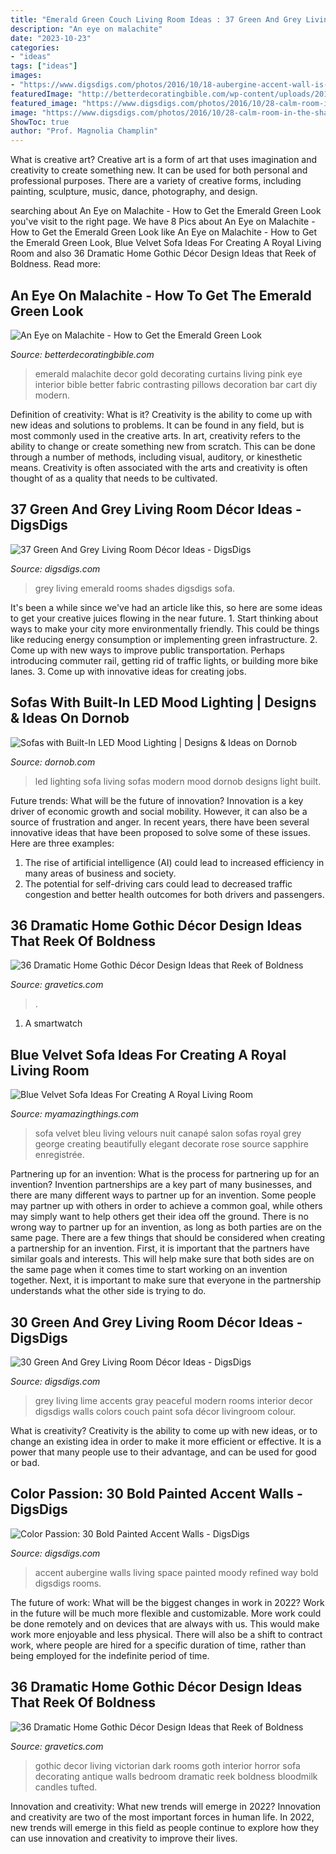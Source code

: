 ```yaml
---
title: "Emerald Green Couch Living Room Ideas : 37 Green And Grey Living Room Décor Ideas"
description: "An eye on malachite"
date: "2023-10-23"
categories:
- "ideas"
tags: ["ideas"]
images:
- "https://www.digsdigs.com/photos/2016/10/18-aubergine-accent-wall-is-a-great-way-to-make-the-space-more-refined-and-moody.jpg"
featuredImage: "http://betterdecoratingbible.com/wp-content/uploads/2013/10/hot-pink-contrasting-pillows-malachite-fabric-curtains-get-the-look-diy-how-to-interior-decor-gold-bar-cart-better-decorating-bible-blog-ideas-green-emerald.jpg"
featured_image: "https://www.digsdigs.com/photos/2016/10/28-calm-room-in-the-shades-of-grey-with-a-green-wall-and-accents.jpg"
image: "https://www.digsdigs.com/photos/2016/10/28-calm-room-in-the-shades-of-grey-with-a-green-wall-and-accents.jpg"
ShowToc: true
author: "Prof. Magnolia Champlin"
---
```



What is creative art?
Creative art is a form of art that uses imagination and creativity to create something new. It can be used for both personal and professional purposes. There are a variety of creative forms, including painting, sculpture, music, dance, photography, and design.

	

		
searching about An Eye on Malachite - How to Get the Emerald Green Look you've visit to the right page. We have 8 Pics about An Eye on Malachite - How to Get the Emerald Green Look like An Eye on Malachite - How to Get the Emerald Green Look, Blue Velvet Sofa Ideas For Creating A Royal Living Room and also 36 Dramatic Home Gothic Décor Design Ideas that Reek of Boldness. Read more:
		
    
## An Eye On Malachite - How To Get The Emerald Green Look

<img loading=lazy src="http://betterdecoratingbible.com/wp-content/uploads/2013/10/hot-pink-contrasting-pillows-malachite-fabric-curtains-get-the-look-diy-how-to-interior-decor-gold-bar-cart-better-decorating-bible-blog-ideas-green-emerald.jpg" onerror="this.onerror=null;this.src='https://tse3.mm.bing.net/th?id=OIP.tFSXok0hfRfR7U1oC1p-QwHaLH&amp;pid=15.1';" alt="An Eye on Malachite - How to Get the Emerald Green Look">

_Source: betterdecoratingbible.com_

>emerald malachite decor gold decorating curtains living pink eye interior bible better fabric contrasting pillows decoration bar cart diy modern. 

	

Definition of creativity: What is it?
Creativity is the ability to come up with new ideas and solutions to problems. It can be found in any field, but is most commonly used in the creative arts. In art, creativity refers to the ability to change or create something new from scratch. This can be done through a number of methods, including visual, auditory, or kinesthetic means. Creativity is often associated with the arts and creativity is often thought of as a quality that needs to be cultivated.

    
## 37 Green And Grey Living Room Décor Ideas - DigsDigs

<img loading=lazy src="https://www.digsdigs.com/photos/2016/10/28-calm-room-in-the-shades-of-grey-with-a-green-wall-and-accents.jpg" onerror="this.onerror=null;this.src='https://tse2.mm.bing.net/th?id=OIP.xDUHRyuzUIqQeAPousk4pQHaLH&amp;pid=15.1';" alt="37 Green And Grey Living Room Décor Ideas - DigsDigs">

_Source: digsdigs.com_

>grey living emerald rooms shades digsdigs sofa. 

	

It's been a while since we've had an article like this, so here are some ideas to get your creative juices flowing in the near future. 1. Start thinking about ways to make your city more environmentally friendly. This could be things like reducing energy consumption or implementing green infrastructure. 2. Come up with new ways to improve public transportation. Perhaps introducing commuter rail, getting rid of traffic lights, or building more bike lanes. 3. Come up with innovative ideas for creating jobs.

    
## Sofas With Built-In LED Mood Lighting | Designs &amp; Ideas On Dornob

<img loading=lazy src="https://dornob.com/wp-content/uploads/2010/01/led-light-up-couch1.jpg" onerror="this.onerror=null;this.src='https://tse3.mm.bing.net/th?id=OIP.gkROUIT4MAZc3p15rw5P0gAAAA&amp;pid=15.1';" alt="Sofas with Built-In LED Mood Lighting | Designs &amp; Ideas on Dornob">

_Source: dornob.com_

>led lighting sofa living sofas modern mood dornob designs light built. 

	

Future trends: What will be the future of innovation?
Innovation is a key driver of economic growth and social mobility. However, it can also be a source of frustration and anger. In recent years, there have been several innovative ideas that have been proposed to solve some of these issues. Here are three examples:
1. The rise of artificial intelligence (AI) could lead to increased efficiency in many areas of business and society.
2. The potential for self-driving cars could lead to decreased traffic congestion and better health outcomes for both drivers and passengers.

    
## 36 Dramatic Home Gothic Décor Design Ideas That Reek Of Boldness

<img loading=lazy src="https://www.gravetics.com/wp-content/uploads/2017/08/Common-Room.jpg" onerror="this.onerror=null;this.src='https://tse3.mm.bing.net/th?id=OIP.MVE1GeeRv_haSYn50uQ0cwHaLI&amp;pid=15.1';" alt="36 Dramatic Home Gothic Décor Design Ideas that Reek of Boldness">

_Source: gravetics.com_

>. 

	

1. A smartwatch

    
## Blue Velvet Sofa Ideas For Creating A Royal Living Room

<img loading=lazy src="http://myamazingthings.com/wp-content/uploads/2017/08/blue-velvet-sofa-3.jpg" onerror="this.onerror=null;this.src='https://tse3.mm.bing.net/th?id=OIP.mliXHoUAy_GSl_q9ACWEVAHaJl&amp;pid=15.1';" alt="Blue Velvet Sofa Ideas For Creating A Royal Living Room">

_Source: myamazingthings.com_

>sofa velvet bleu living velours nuit canapé salon sofas royal grey george creating beautifully elegant decorate rose source sapphire enregistrée. 

	

Partnering up for an invention: What is the process for partnering up for an invention?
Invention partnerships are a key part of many businesses, and there are many different ways to partner up for an invention. Some people may partner up with others in order to achieve a common goal, while others may simply want to help others get their idea off the ground. There is no wrong way to partner up for an invention, as long as both parties are on the same page.
There are a few things that should be considered when creating a partnership for an invention. First, it is important that the partners have similar goals and interests. This will help make sure that both sides are on the same page when it comes time to start working on an invention together. Next, it is important to make sure that everyone in the partnership understands what the other side is trying to do.

    
## 30 Green And Grey Living Room Décor Ideas - DigsDigs

<img loading=lazy src="http://www.digsdigs.com/photos/2016/10/07-peaceful-grey-room-with-a-green-wall-and-lime-accents.jpg" onerror="this.onerror=null;this.src='https://tse4.mm.bing.net/th?id=OIP.cHA5kVHrmDoL29axp5PncAHaJ3&amp;pid=15.1';" alt="30 Green And Grey Living Room Décor Ideas - DigsDigs">

_Source: digsdigs.com_

>grey living lime accents gray peaceful modern rooms interior decor digsdigs walls colors couch paint sofa décor livingroom colour. 

	

What is creativity?
Creativity is the ability to come up with new ideas, or to change an existing idea in order to make it more efficient or effective. It is a power that many people use to their advantage, and can be used for good or bad.

    
## Color Passion: 30 Bold Painted Accent Walls - DigsDigs

<img loading=lazy src="https://www.digsdigs.com/photos/2016/10/18-aubergine-accent-wall-is-a-great-way-to-make-the-space-more-refined-and-moody.jpg" onerror="this.onerror=null;this.src='https://tse3.mm.bing.net/th?id=OIP.1L0886d2LmpIz_eq3oUAjgAAAA&amp;pid=15.1';" alt="Color Passion: 30 Bold Painted Accent Walls - DigsDigs">

_Source: digsdigs.com_

>accent aubergine walls living space painted moody refined way bold digsdigs rooms. 

	

The future of work: What will be the biggest changes in work in 2022?
Work in the future will be much more flexible and customizable. More work could be done remotely and on devices that are always with us. This would make work more enjoyable and less physical. There will also be a shift to contract work, where people are hired for a specific duration of time, rather than being employed for the indefinite period of time.

    
## 36 Dramatic Home Gothic Décor Design Ideas That Reek Of Boldness

<img loading=lazy src="https://www.gravetics.com/wp-content/uploads/2017/08/Decor-Design-Ideas.jpg" onerror="this.onerror=null;this.src='https://tse2.mm.bing.net/th?id=OIP.JgwUU5PjNI43-S72p19nCQHaLH&amp;pid=15.1';" alt="36 Dramatic Home Gothic Décor Design Ideas that Reek of Boldness">

_Source: gravetics.com_

>gothic decor living victorian dark rooms goth interior horror sofa decorating antique walls bedroom dramatic reek boldness bloodmilk candles tufted. 

	

Innovation and creativity: What new trends will emerge in 2022?
Innovation and creativity are two of the most important forces in human life. In 2022, new trends will emerge in this field as people continue to explore how they can use innovation and creativity to improve their lives.

